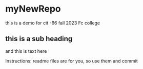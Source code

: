 # myNewRepo
this is a demo for cit -66 fall 2023 Fc college
## this is a sub heading 

and this is text here

Instructions: readme files are for you, so use them and commit
